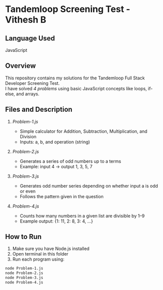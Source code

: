 # Tandemloop Screening Test - Vithesh B

## Language Used
JavaScript

## Overview
This repository contains my solutions for the Tandemloop Full Stack Developer Screening Test.  
I have solved *4 problems* using basic JavaScript concepts like loops, if-else, and arrays.

## Files and Description

1. *Problem-1.js*  
   - Simple calculator for Addition, Subtraction, Multiplication, and Division  
   - Inputs: a, b, and operation (string)

2. *Problem-2.js*  
   - Generates a series of odd numbers up to a terms  
   - Example: input 4 → output 1, 3, 5, 7

3. *Problem-3.js*  
   - Generates odd number series depending on whether input a is odd or even  
   - Follows the pattern given in the question  

4. *Problem-4.js*  
   - Counts how many numbers in a given list are divisible by 1–9  
   - Example output: {1: 11, 2: 8, 3: 4, ...}

## How to Run
1. Make sure you have Node.js installed  
2. Open terminal in this folder  
3. Run each program using:  
```bash
node Problem-1.js
node Problem-2.js
node Problem-3.js
node Problem-4.js

